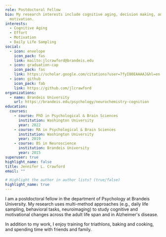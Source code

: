 ```yaml
---
role: Postdoctoral Fellow
bio: My research interests include cognitive aging, decision making, and
  motivation.
interests:
  - Cognitive Aging
  - Effort
  - Motivation
  - Daily Life Sampling
social:
  - icon: envelope
    icon_pack: fas
    link: mailto:jlcrawford@brandeis.edu
  - icon: graduation-cap
    icon_pack: fas
    link: https://scholar.google.com/citations?user=7fyI80EAAAAJ&hl=en
  - icon: github
    icon_pack: fab
    link: https://github.com/jlcrawford
organizations:
  - name: Brandeis University
    url: https://brandeis.edu/psychology/neurochemistry-cognition
education:
  courses:
    - course: PhD in Psychological & Brain Sciences
      institution: Washington University
      year: 2022
    - course: MA in Psychological & Brain Sciences
      institution: Washington University
      year: 2019
    - course: BS in Neuroscience
      institution: Brandeis University
      year: 2015
superuser: true
highlight_name: false
title: Jennifer L. Crawford
email: ""

# Highlight the author in author lists? (true/false)
highlight_name: true
---
```

I am a postdoctoral fellow in the department of Psychology at Brandeis University. My research uses multi-method approaches (e.g., daily life sampling, behavioral tasks, neuroimaging) to study cognitive and motivational changes across the adult life span and in Alzheimer's disease. 

In addition to my work, I enjoy training for triathlons, baking and cooking, and spending time with friends and family.


